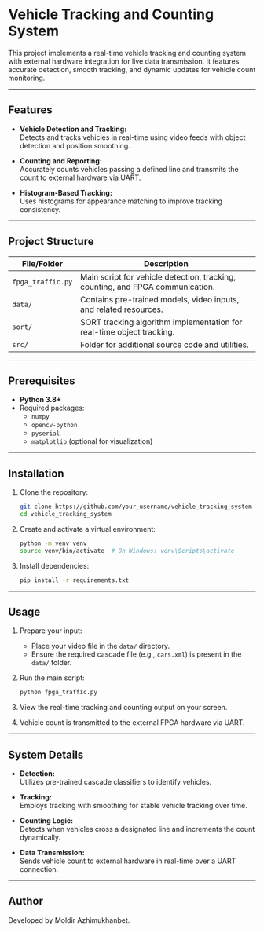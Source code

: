 # Vehicle Tracking and Counting System  

This project implements a real-time vehicle tracking and counting system with external hardware integration for live data transmission. It features accurate detection, smooth tracking, and dynamic updates for vehicle count monitoring.  

---

## Features  

- **Vehicle Detection and Tracking:**  
  Detects and tracks vehicles in real-time using video feeds with object detection and position smoothing.  

- **Counting and Reporting:**  
  Accurately counts vehicles passing a defined line and transmits the count to external hardware via UART.  

- **Histogram-Based Tracking:**  
  Uses histograms for appearance matching to improve tracking consistency.  

---

## Project Structure  

| File/Folder        | Description                                                                 |
|--------------------|-----------------------------------------------------------------------------|
| `fpga_traffic.py`  | Main script for vehicle detection, tracking, counting, and FPGA communication. |
| `data/`            | Contains pre-trained models, video inputs, and related resources.           |
| `sort/`            | SORT tracking algorithm implementation for real-time object tracking.       |
| `src/`             | Folder for additional source code and utilities.                           |

---

## Prerequisites  

- **Python 3.8+**  
- Required packages:  
  - `numpy`  
  - `opencv-python`  
  - `pyserial`  
  - `matplotlib` (optional for visualization)  

---

## Installation  

1. Clone the repository:  

   ```bash
   git clone https://github.com/your_username/vehicle_tracking_system
   cd vehicle_tracking_system
   ```

2. Create and activate a virtual environment:  

   ```bash
   python -m venv venv  
   source venv/bin/activate  # On Windows: venv\Scripts\activate  
   ```

3. Install dependencies:  

   ```bash
   pip install -r requirements.txt  
   ```

---

## Usage  

1. Prepare your input:  
   - Place your video file in the `data/` directory.  
   - Ensure the required cascade file (e.g., `cars.xml`) is present in the `data/` folder.  

2. Run the main script:  

   ```bash
   python fpga_traffic.py
   ```

3. View the real-time tracking and counting output on your screen.  

4. Vehicle count is transmitted to the external FPGA hardware via UART.  

---

## System Details  

- **Detection:**  
  Utilizes pre-trained cascade classifiers to identify vehicles.  

- **Tracking:**  
  Employs tracking with smoothing for stable vehicle tracking over time.  

- **Counting Logic:**  
  Detects when vehicles cross a designated line and increments the count dynamically.  

- **Data Transmission:**  
  Sends vehicle count to external hardware in real-time over a UART connection.  

---

## Author  
Developed by Moldir Azhimukhanbet.  

